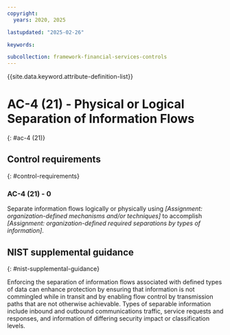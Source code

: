 ```yaml
---
copyright:
  years: 2020, 2025

lastupdated: "2025-02-26"

keywords:

subcollection: framework-financial-services-controls
---
```


{{site.data.keyword.attribute-definition-list}}

# AC-4 (21) -  Physical or Logical Separation of Information Flows
{: #ac-4 (21)}

## Control requirements
{: #control-requirements}



### AC-4 (21) - 0


Separate information flows logically or physically using _[Assignment: organization-defined mechanisms and/or techniques]_ to accomplish _[Assignment: organization-defined required separations by types of information]_.












## NIST supplemental guidance
{: #nist-supplemental-guidance}

Enforcing the separation of information flows associated with defined types of data can enhance protection by ensuring that information is not commingled while in transit and by enabling flow control by transmission paths that are not otherwise achievable. Types of separable information include inbound and outbound communications traffic, service requests and responses, and information of differing security impact or classification levels.
